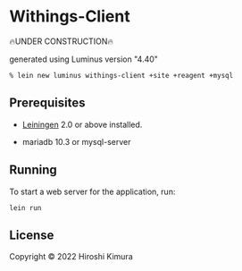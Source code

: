 # Withings-Client

🔥UNDER CONSTRUCTION🔥

generated using Luminus version "4.40"

    % lein new luminus withings-client +site +reagent +mysql

## Prerequisites

* [Leiningen][1] 2.0 or above installed.

* mariadb 10.3 or mysql-server

[1]: https://github.com/technomancy/leiningen

## Running

To start a web server for the application, run:

    lein run

## License

Copyright © 2022 Hiroshi Kimura
